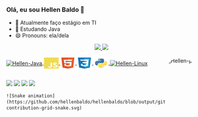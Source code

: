 ### Olá, eu sou Hellen Baldo 👋


- 🔭 Atualmente faço estágio em TI
- 🌱 Estudando Java
- 😄 Pronouns: ela/dela

<div align="center">
  <a href="https://github.com/hellenbaldo">
  <img height="180em" src="https://github-readme-stats.vercel.app/api?username=hellenbaldo&show_icons=true&theme=dracula&include_all_commits=true&count_private=true"/>
  <img height="180em" src="https://github-readme-stats.vercel.app/api/top-langs/?username=hellenbaldo&layout=compact&langs_count=7&theme=dracula"/>
</div>
<div style="display: inline_block"><br>
  <img align="center" alt="Hellen-Java" height="30" width="40" src="https://cdn.jsdelivr.net/gh/devicons/devicon/icons/java/java-plain.svg" />
  <img align="center" alt="Hellen-Js" height="30" width="40" src="https://raw.githubusercontent.com/devicons/devicon/master/icons/javascript/javascript-plain.svg">
  <img align="center" alt="Hellen-HTML" height="30" width="40" src="https://raw.githubusercontent.com/devicons/devicon/master/icons/html5/html5-original.svg">
  <img align="center" alt="Hellen-CSS" height="30" width="40" src="https://raw.githubusercontent.com/devicons/devicon/master/icons/css3/css3-original.svg">
  <img align="center" alt="Hellen-Python" height="30" width="40" src="https://raw.githubusercontent.com/devicons/devicon/master/icons/python/python-original.svg">
  <img align="center" alt="Hellen-Linux" height="30" width="40" src="https://cdn.jsdelivr.net/gh/devicons/devicon/icons/linux/linux-plain.svg" />
  <img align="right" alt="Hellen-pic" height="150" style="border-radius:50px;" src="https://media.tenor.com/images/1d3006cb25785901d95f117eb21de2b7/tenor.gif">         
</div>
   
  ##
 
<div> 
  <a href="https://www.instagram.com/hellenveiiga" target="_blank"><img src="https://img.shields.io/badge/-Instagram-%23E4405F?style=for-the-badge&logo=instagram&logoColor=white" target="_blank"></a>
 <a href="https://discord.gg/wagxzStdcR" target="_blank"><img src="https://img.shields.io/badge/Discord-7289DA?style=for-the-badge&logo=discord&logoColor=white" target="_blank"></a> 
  <a href = "mailto:lenncilia@gmail.com"><img src="https://img.shields.io/badge/-Gmail-%23333?style=for-the-badge&logo=gmail&logoColor=white" target="_blank"></a>
  <a href="https://br.linkedin.com/in/hellen-baldo-540425203" target="_blank"><img src="https://img.shields.io/badge/-LinkedIn-%230077B5?style=for-the-badge&logo=linkedin&logoColor=white" target="_blank"></a> 
</div>
  
    ![Snake animation](https://github.com/hellenbaldo/hellenbaldo/blob/output/github-contribution-grid-snake.svg)
 
